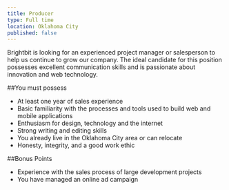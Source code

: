```yaml
---
title: Producer
type: Full time
location: Oklahoma City
published: false
---
```


Brightbit is looking for an experienced project manager or salesperson to help us continue to grow our company. The ideal candidate for this position possesses excellent communication skills and is passionate about innovation and web technology.

##You must possess
* At least one year of sales experience
* Basic familiarity with the processes and tools used to build web and mobile applications
* Enthusiasm for design, technology and the internet
* Strong writing and editing skills
* You already live in the Oklahoma City area or can relocate
* Honesty, integrity, and a good work ethic

##Bonus Points
* Experience with the sales process of large development projects
* You have managed an online ad campaign
